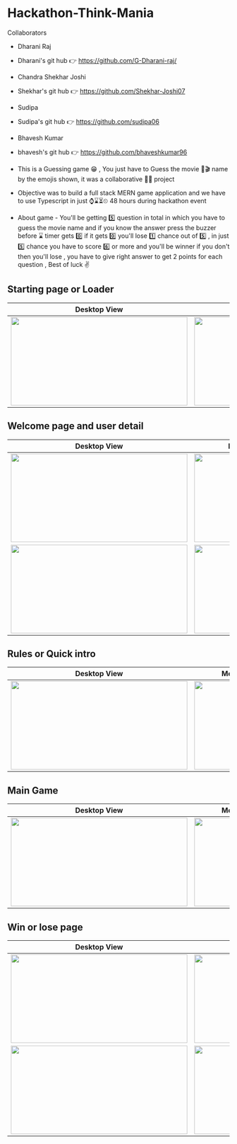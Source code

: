 # Hackathon-Think-Mania
Collaborators
- Dharani Raj
- Dharani's git hub 👉 https://github.com/G-Dharani-raj/

- Chandra Shekhar Joshi
- Shekhar's git hub 👉 https://github.com/Shekhar-Joshi07

- Sudipa
- Sudipa's git hub 👉 https://github.com/sudipa06

- Bhavesh Kumar
- bhavesh's git hub 👉 https://github.com/bhaveshkumar96

- This is a Guessing game 😁 , You just have to Guess the movie 🎥🎬 name by the emojis shown, it was a collaborative 👭👭 project
- Objective was to build a full stack MERN game application and we have to use Typescript in just ⌚⌛⏳⏲ 48 hours during hackathon event
- About game - You'll be getting 5️⃣ question in total in which you have to guess the movie name and if you know the answer press the buzzer before ⌛ timer gets 0️⃣ if it gets 0️⃣ you'll lose 1️⃣ chance out of 5️⃣ , in just 5️⃣ chance you have to score 6️⃣ or more and you'll be winner if you don't then you'll lose , you have to give right answer to get 2 points for each question , Best of luck ✌

## Starting page or Loader

| Desktop View | Mobile View |
| ------ | ------ |
| <img width="400" height="200" src="https://user-images.githubusercontent.com/110034571/222943591-1c600d4b-2411-4454-bf6e-98ffbb795c21.png"/> | <img  width="270" height="200" src="https://user-images.githubusercontent.com/110104542/224225658-80910a85-8099-4b91-9d45-9a67cc79fcca.png"> |




## Welcome page and user detail
| Desktop View | Mobile View |
| ------ | ------ |
| <img width="400" height="200" src="https://user-images.githubusercontent.com/110034571/222943600-a96c68f1-f069-4f5c-80ae-40be3a0ee607.png"  /> | <img   width="250" height="200" src="https://user-images.githubusercontent.com/110104542/224229557-79b453d0-1a6b-4b5f-b9c2-d425d866962e.png"> |
| <img  width="400" height="200" src="https://user-images.githubusercontent.com/110034571/222943608-40b5cc24-3323-4e85-a5fc-ac798a922b89.png"  /> | <img   width="220" height="200" src="https://user-images.githubusercontent.com/110104542/224230154-3365ba57-687e-4158-9e3c-3d9a7d1e1c94.png"> |

## Rules or Quick intro
| Desktop View | Mobile View |
| ------ | ------ |
| <img  width="400" height="200" src="https://user-images.githubusercontent.com/110034571/222943626-2b0c1bfc-0172-4894-bd6a-ffa94759d264.png"  /> | <img  width="220" height="200" src="https://user-images.githubusercontent.com/110104542/224230650-eec1d4c4-557f-4bcf-8430-ad80b10e6e21.png"> |

## Main Game
| Desktop View | Mobile View |
| ------ | ------ |
| <img  width="400" height="200" src="https://user-images.githubusercontent.com/110034571/222943643-5fca9ece-f95e-47e3-bd76-f4eb865a6b0a.png"  /> | <img  width="220" height="200" src="https://user-images.githubusercontent.com/110104542/224234665-68d749b6-10ca-4385-b56b-1fdcb02e02fa.png"> |




## Win or lose page
| Desktop View | Mobile View |
| ------ | ------ |
| <img width="400" height="200" src="https://user-images.githubusercontent.com/110034571/222943651-9037607b-9572-4428-ae29-1fb8f923a076.png"  /> | <img   width="240" height="200" src="https://user-images.githubusercontent.com/110104542/224234975-f482b144-58f1-4c9b-b9d2-843a90d50d61.png"> |
| <img  width="400" height="200" src="https://user-images.githubusercontent.com/110034571/222943654-9a4bfa04-9844-45ff-b659-fe032fb3664b.png"  /> | <img   width="270" height="200" src="https://user-images.githubusercontent.com/110104542/224235026-43ec4eeb-6655-43b7-a8dc-b573f532ace0.png"> |


